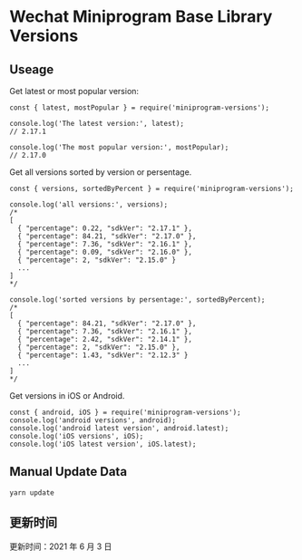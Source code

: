 
# Wechat Miniprogram Base Library Versions

## Useage

Get latest or most popular version:

```;
const { latest, mostPopular } = require('miniprogram-versions');

console.log('The latest version:', latest);
// 2.17.1

console.log('The most popular version:', mostPopular);
// 2.17.0

```

Get all versions sorted by version or persentage.

```
const { versions, sortedByPercent } = require('miniprogram-versions');

console.log('all versions:', versions);
/*
[
  { "percentage": 0.22, "sdkVer": "2.17.1" },
  { "percentage": 84.21, "sdkVer": "2.17.0" },
  { "percentage": 7.36, "sdkVer": "2.16.1" },
  { "percentage": 0.09, "sdkVer": "2.16.0" },
  { "percentage": 2, "sdkVer": "2.15.0" }
  ...
]
*/

console.log('sorted versions by persentage:', sortedByPercent);
/*
[
  { "percentage": 84.21, "sdkVer": "2.17.0" },
  { "percentage": 7.36, "sdkVer": "2.16.1" },
  { "percentage": 2.42, "sdkVer": "2.14.1" },
  { "percentage": 2, "sdkVer": "2.15.0" },
  { "percentage": 1.43, "sdkVer": "2.12.3" }
  ...
]
*/
```

Get versions in iOS or Android.

```
const { android, iOS } = require('miniprogram-versions');
console.log('android versions', android);
console.log('android latest version', android.latest);
console.log('iOS versions', iOS);
console.log('iOS latest version', iOS.latest);
```

## Manual Update Data

```
yarn update
```

## 更新时间

更新时间：2021 年 6 月 3 日
